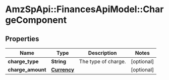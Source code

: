 # AmzSpApi::FinancesApiModel::ChargeComponent

## Properties
Name | Type | Description | Notes
------------ | ------------- | ------------- | -------------
**charge_type** | **String** | The type of charge. | [optional] 
**charge_amount** | [**Currency**](Currency.md) |  | [optional] 


